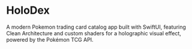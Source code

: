 # HoloDex
 A modern Pokemon trading card catalog app built with SwiftUI, featuring Clean Architecture and custom shaders for a holographic visual effect, powered by the Pokémon TCG API.

